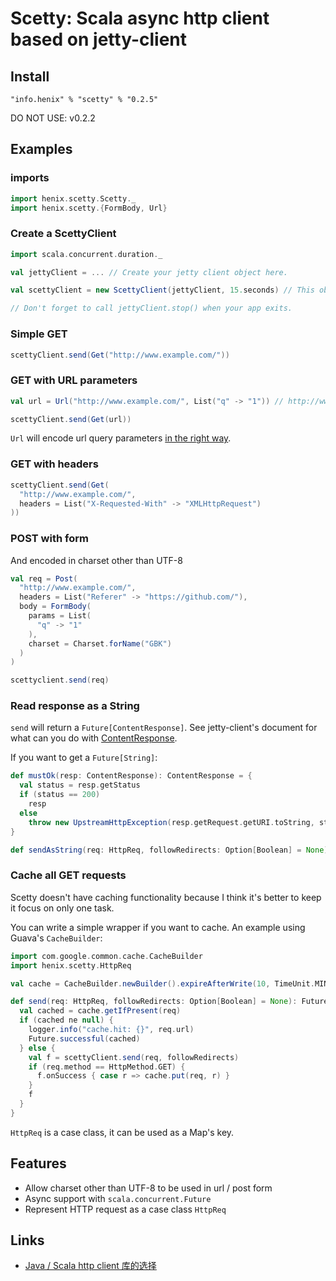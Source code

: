 # Scetty: Scala async http client based on jetty-client

## Install

```
"info.henix" % "scetty" % "0.2.5"
```

DO NOT USE: v0.2.2

## Examples

### imports

```scala
import henix.scetty.Scetty._
import henix.scetty.{FormBody, Url}
```

### Create a ScettyClient

```scala
import scala.concurrent.duration._

val jettyClient = ... // Create your jetty client object here.

val scettyClient = new ScettyClient(jettyClient, 15.seconds) // This object can be safely shared between multiple threads.

// Don't forget to call jettyClient.stop() when your app exits.
```

### Simple GET

```scala
scettyClient.send(Get("http://www.example.com/"))
```

### GET with URL parameters

```scala
val url = Url("http://www.example.com/", List("q" -> "1")) // http://www.example.com/?q=1

scettyClient.send(Get(url))
```

`Url` will encode url query parameters [in the right way](http://blog.lunatech.com/2009/02/03/what-every-web-developer-must-know-about-url-encoding).

### GET with headers

```scala
scettyClient.send(Get(
  "http://www.example.com/",
  headers = List("X-Requested-With" -> "XMLHttpRequest")
))
```

### POST with form

And encoded in charset other than UTF-8

```scala
val req = Post(
  "http://www.example.com/",
  headers = List("Referer" -> "https://github.com/"),
  body = FormBody(
    params = List(
	  "q" -> "1"
    ),
    charset = Charset.forName("GBK")
  )
)

scettyclient.send(req)
```

### Read response as a String

`send` will return a `Future[ContentResponse]`. See jetty-client's document for what can you do with [ContentResponse](http://download.eclipse.org/jetty/stable-9/apidocs/org/eclipse/jetty/client/api/ContentResponse.html).

If you want to get a `Future[String]`:

```scala
def mustOk(resp: ContentResponse): ContentResponse = {
  val status = resp.getStatus
  if (status == 200)
    resp
  else
    throw new UpstreamHttpException(resp.getRequest.getURI.toString, status, resp.getHeaders.iterator().asScala.map(f => f.getName -> f.getValue).toList)
}

def sendAsString(req: HttpReq, followRedirects: Option[Boolean] = None): Future[String] = send(req, followRedirects).map(mustOk).map(_.getContentAsString)
```

### Cache all GET requests

Scetty doesn't have caching functionality because I think it's better to keep it focus on only one task.

You can write a simple wrapper if you want to cache. An example using Guava's `CacheBuilder`:

```scala
import com.google.common.cache.CacheBuilder
import henix.scetty.HttpReq

val cache = CacheBuilder.newBuilder().expireAfterWrite(10, TimeUnit.MINUTES).build[HttpReq, ContentResponse]()

def send(req: HttpReq, followRedirects: Option[Boolean] = None): Future[ContentResponse] = {
  val cached = cache.getIfPresent(req)
  if (cached ne null) {
    logger.info("cache.hit: {}", req.url)
    Future.successful(cached)
  } else {
    val f = scettyClient.send(req, followRedirects)
    if (req.method == HttpMethod.GET) {
      f.onSuccess { case r => cache.put(req, r) }
    }
    f
  }
}
```

`HttpReq` is a case class, it can be used as a Map's key.

## Features

* Allow charset other than UTF-8 to be used in url / post form
* Async support with `scala.concurrent.Future`
* Represent HTTP request as a case class `HttpReq`

## Links

* [Java / Scala http client 库的选择](http://www.douban.com/note/446442212/)
